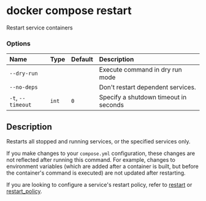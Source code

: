 # docker compose restart

<!---MARKER_GEN_START-->
Restart service containers

### Options

| Name              | Type  | Default | Description                           |
|:------------------|:------|:--------|:--------------------------------------|
| `--dry-run`       |       |         | Execute command in dry run mode       |
| `--no-deps`       |       |         | Don't restart dependent services.     |
| `-t`, `--timeout` | `int` | `0`     | Specify a shutdown timeout in seconds |


<!---MARKER_GEN_END-->

## Description

Restarts all stopped and running services, or the specified services only.

If you make changes to your `compose.yml` configuration, these changes are not reflected
after running this command. For example, changes to environment variables (which are added
after a container is built, but before the container's command is executed) are not updated
after restarting.

If you are looking to configure a service's restart policy, refer to
[restart](https://github.com/compose-spec/compose-spec/blob/master/spec.md#restart)
or [restart_policy](https://github.com/compose-spec/compose-spec/blob/master/deploy.md#restart_policy).
